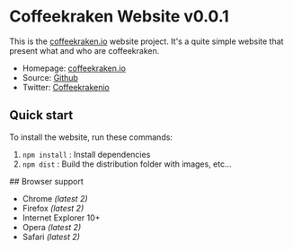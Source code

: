 # Coffeekraken Website v0.0.1

This is the [coffeekraken.io](http://coffeekraken.io) website project. It's a quite simple website that present what and who are coffeekraken.

* Homepage: [coffeekraken.io](http://coffeekraken.io)
* Source: [Github](http://github.com/coffeekraken/website)
* Twitter: [Coffeekrakenio](http://twitter.com/coffeekrakenio)

## Quick start

To install the website, run these commands:

1. ```npm install``` : Install dependencies
2. ```npm dist``` : Build the distribution folder with images, etc...

## Browser support

* Chrome *(latest 2)*
* Firefox *(latest 2)*
* Internet Explorer 10+
* Opera *(latest 2)*
* Safari *(latest 2)*
